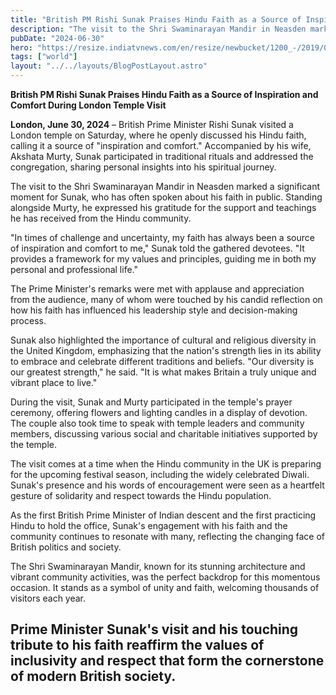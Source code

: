 ```yaml
---
title: "British PM Rishi Sunak Praises Hindu Faith as a Source of Inspiration and Comfort"
description: "The visit to the Shri Swaminarayan Mandir in Neasden marked a significant moment for Sunak, who has often spoken about his faith in public."
pubDate: "2024-06-30"
hero: "https://resize.indiatvnews.com/en/resize/newbucket/1200_-/2019/09/e0c70385-69ba-4771-914d-6aa9009b3e7f-1568795347.jpg"
tags: ["world"]
layout: "../../layouts/BlogPostLayout.astro"
---
```

**British PM Rishi Sunak Praises Hindu Faith as a Source of Inspiration and Comfort During London Temple Visit**

**London, June 30, 2024** – British Prime Minister Rishi Sunak visited a London temple on Saturday, where he openly discussed his Hindu faith, calling it a source of "inspiration and comfort." Accompanied by his wife, Akshata Murty, Sunak participated in traditional rituals and addressed the congregation, sharing personal insights into his spiritual journey.

The visit to the Shri Swaminarayan Mandir in Neasden marked a significant moment for Sunak, who has often spoken about his faith in public. Standing alongside Murty, he expressed his gratitude for the support and teachings he has received from the Hindu community.

"In times of challenge and uncertainty, my faith has always been a source of inspiration and comfort to me," Sunak told the gathered devotees. "It provides a framework for my values and principles, guiding me in both my personal and professional life."

The Prime Minister's remarks were met with applause and appreciation from the audience, many of whom were touched by his candid reflection on how his faith has influenced his leadership style and decision-making process.

Sunak also highlighted the importance of cultural and religious diversity in the United Kingdom, emphasizing that the nation's strength lies in its ability to embrace and celebrate different traditions and beliefs. "Our diversity is our greatest strength," he said. "It is what makes Britain a truly unique and vibrant place to live."

During the visit, Sunak and Murty participated in the temple's prayer ceremony, offering flowers and lighting candles in a display of devotion. The couple also took time to speak with temple leaders and community members, discussing various social and charitable initiatives supported by the temple.

The visit comes at a time when the Hindu community in the UK is preparing for the upcoming festival season, including the widely celebrated Diwali. Sunak's presence and his words of encouragement were seen as a heartfelt gesture of solidarity and respect towards the Hindu population.

As the first British Prime Minister of Indian descent and the first practicing Hindu to hold the office, Sunak's engagement with his faith and the community continues to resonate with many, reflecting the changing face of British politics and society.

The Shri Swaminarayan Mandir, known for its stunning architecture and vibrant community activities, was the perfect backdrop for this momentous occasion. It stands as a symbol of unity and faith, welcoming thousands of visitors each year.

Prime Minister Sunak's visit and his touching tribute to his faith reaffirm the values of inclusivity and respect that form the cornerstone of modern British society.
---